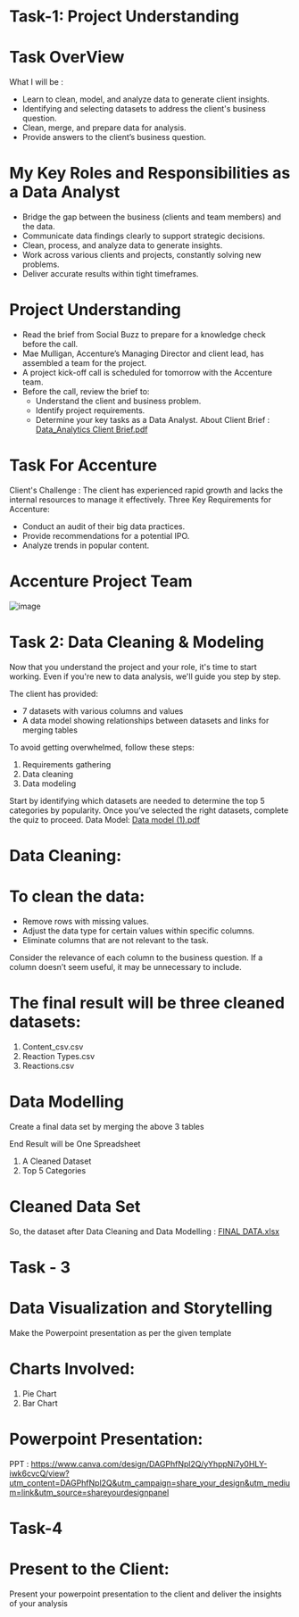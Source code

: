 # Task-1: Project Understanding
# Task OverView
What I will be  :
- Learn to clean, model, and analyze data to generate client insights.
- Identifying and selecting datasets to address the client's business question.
- Clean, merge, and prepare data for analysis.
- Provide answers to the client’s business question.

# My Key Roles and Responsibilities as a Data Analyst

- Bridge the gap between the business (clients and team members) and the data.
- Communicate data findings clearly to support strategic decisions.
- Clean, process, and analyze data to generate insights.
- Work across various clients and projects, constantly solving new problems.
- Deliver accurate results within tight timeframes.

# Project Understanding

- Read the brief from Social Buzz to prepare for a knowledge check before the call.
- Mae Mulligan, Accenture’s Managing Director and client lead, has assembled a team for the project.
- A project kick-off call is scheduled for tomorrow with the Accenture team.
- Before the call, review the brief to:
  - Understand the client and business problem.
  - Identify project requirements.
  - Determine your key tasks as a Data Analyst.
About Client Brief : [Data_Analytics Client Brief.pdf](https://github.com/user-attachments/files/16828638/Data_Analytics.Client.Brief.pdf)

#  Task For Accenture 

Client's Challenge : The client has experienced rapid growth and lacks the internal resources to manage it effectively.
Three Key Requirements for Accenture:
- Conduct an audit of their big data practices.
- Provide recommendations for a potential IPO.
- Analyze trends in popular content.

# Accenture Project Team
![image](https://github.com/user-attachments/assets/a4dfefda-8913-43e0-8571-296cab21e9f7)

# Task 2: Data Cleaning & Modeling

Now that you understand the project and your role, it's time to start working. Even if you're new to data analysis, we'll guide you step by step.

The client has provided:

- 7 datasets with various columns and values
- A data model showing relationships between datasets and links for merging tables

To avoid getting overwhelmed, follow these steps:

1. Requirements gathering
2. Data cleaning
3. Data modeling

Start by identifying which datasets are needed to determine the top 5 categories by popularity. Once you’ve selected the right datasets, complete the quiz to proceed.
Data Model: [Data model (1).pdf](https://github.com/user-attachments/files/16828698/Data.model.1.pdf)

# Data Cleaning:

# To clean the data:

- Remove rows with missing values.
- Adjust the data type for certain values within specific columns.
- Eliminate columns that are not relevant to the task.

Consider the relevance of each column to the business question. If a column doesn’t seem useful, it may be unnecessary to include.

# The final result will be three cleaned datasets:
1. Content_csv.csv
2. Reaction Types.csv
3. Reactions.csv

# Data Modelling
Create a final data set by merging the above 3 tables

End Result will be One Spreadsheet
1. A Cleaned Dataset
2. Top 5 Categories

# Cleaned Data Set
So, the dataset after Data Cleaning and Data Modelling : [FINAL DATA.xlsx](https://github.com/user-attachments/files/16828745/FINAL.DATA.xlsx)

# Task - 3

# Data Visualization and Storytelling
Make the Powerpoint presentation as per the given template

# Charts Involved:
1. Pie Chart
2. Bar Chart

# Powerpoint Presentation: 
PPT : 
https://www.canva.com/design/DAGPhfNpl2Q/yYhppNi7y0HLY-iwk6cvcQ/view?utm_content=DAGPhfNpl2Q&utm_campaign=share_your_design&utm_medium=link&utm_source=shareyourdesignpanel

# Task-4

# Present to the Client:
Present your powerpoint presentation to the client and deliver the insights of your analysis

